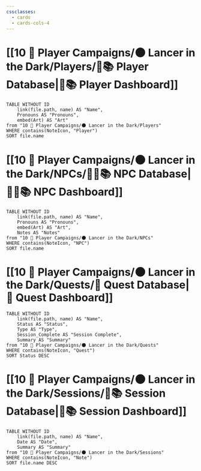 ```yaml
---
cssclasses:
  - cards
  - cards-cols-4
---
```


# [[10 🧙 Player Campaigns/🌑 Lancer in the Dark/Players/🧙📚 Player Database|🧙📚 Player Dashboard]]
```dataview
TABLE WITHOUT ID 
	link(file.path, name) AS "Name", 
	Pronouns AS "Pronouns",
	embed(Art) AS "Art"
from "10 🧙 Player Campaigns/🌑 Lancer in the Dark/Players"
WHERE contains(NoteIcon, "Player")
SORT file.name
```

# [[10 🧙 Player Campaigns/🌑 Lancer in the Dark/NPCs/👨‍🌾📚 NPC Database|👨‍🌾📚 NPC Dashboard]]
```dataview
TABLE WITHOUT ID 
	link(file.path, name) AS "Name", 
	Pronouns AS "Pronouns",
	embed(Art) AS "Art",
	Notes AS "Notes"
from "10 🧙 Player Campaigns/🌑 Lancer in the Dark/NPCs"
WHERE contains(NoteIcon, "NPC")
SORT file.name
```

# [[10 🧙 Player Campaigns/🌑 Lancer in the Dark/Quests/🎯 Quest Database|🎯 Quest Dashboard]]
```dataview
TABLE WITHOUT ID 
	link(file.path, name) AS "Name",
	Status AS "Status",
	Type AS "Type",
	Session_Complete AS "Session Complete",
	Summary AS "Summary"
from "10 🧙 Player Campaigns/🌑 Lancer in the Dark/Quests"
WHERE contains(NoteIcon, "Quest")
SORT Status DESC
```

# [[10 🧙 Player Campaigns/🌑 Lancer in the Dark/Sessions/🧻📚 Session Database|🧻📚 Session Dashboard]]
```dataview
TABLE WITHOUT ID 
	link(file.path, name) AS "Name", 
	Date AS "Date",
	Summary AS "Summary"
from "10 🧙 Player Campaigns/🌑 Lancer in the Dark/Sessions"
WHERE contains(NoteIcon, "Note")
SORT file.name DESC
```
